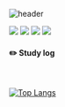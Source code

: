 ![header](https://capsule-render.vercel.app/api?type=cylinder&color=F6CED8&height=150&section=header&text=thdalswl1013&fontColor=ffffff&fontSize=70&animation=fadeIn&fontAlignY=55)

 <img src="https://img.shields.io/badge/Python-E3CEF6?style=flat&logo=Python&logoColor=white"/>
 <img src="https://img.shields.io/badge/Java-CECEF6?style=flat&logo=Python&logoColor=white"/>
 <img src="https://img.shields.io/badge/C-CEE3F6?style=flat&logo=Python&logoColor=white"/>
 <img src="https://img.shields.io/badge/HTML/CSS/JSS-F6CEEC?style=flat&logo=Python&logoColor=white"/>


#### :pencil2: Study log
 
  <br/>
  
[![Top Langs](https://github-readme-stats.vercel.app/api/top-langs/?username=thdalswl1013&layout=compact)](https://github.com/anuraghazra/github-readme-stats)
  
</div>
